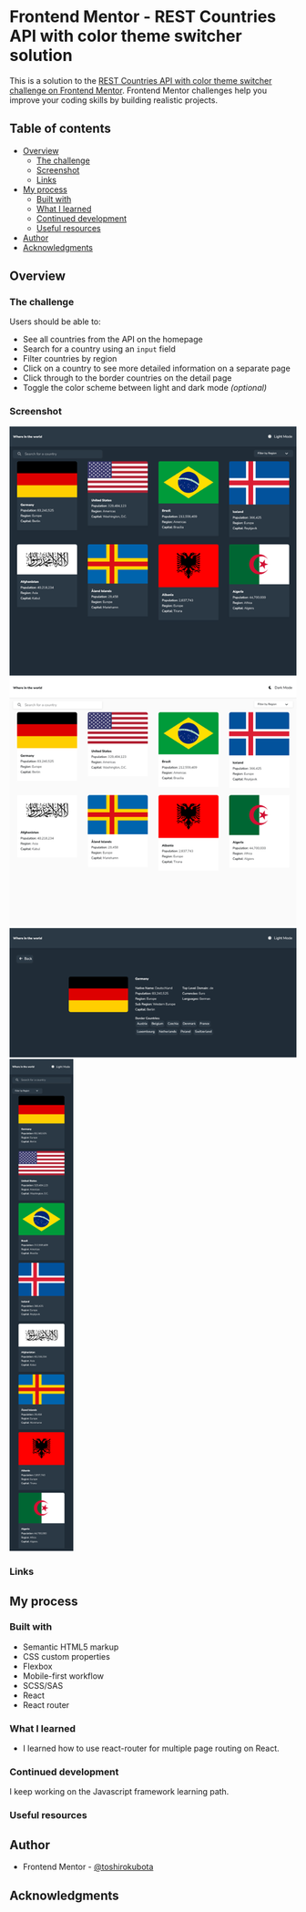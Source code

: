 # Frontend Mentor - REST Countries API with color theme switcher solution

This is a solution to the [REST Countries API with color theme switcher challenge on Frontend Mentor](https://www.frontendmentor.io/challenges/rest-countries-api-with-color-theme-switcher-5cacc469fec04111f7b848ca). Frontend Mentor challenges help you improve your coding skills by building realistic projects. 

## Table of contents

- [Overview](#overview)
  - [The challenge](#the-challenge)
  - [Screenshot](#screenshot)
  - [Links](#links)
- [My process](#my-process)
  - [Built with](#built-with)
  - [What I learned](#what-i-learned)
  - [Continued development](#continued-development)
  - [Useful resources](#useful-resources)
- [Author](#author)
- [Acknowledgments](#acknowledgments)

## Overview

### The challenge

Users should be able to:

- See all countries from the API on the homepage
- Search for a country using an `input` field
- Filter countries by region
- Click on a country to see more detailed information on a separate page
- Click through to the border countries on the detail page
- Toggle the color scheme between light and dark mode *(optional)*

### Screenshot

![screenshot - Desktop version - Dark theme ](./screenshot-DesktopDark.png)
![screenshot - Desktop version - Light theme ](./screenshot-DesktopLight.png)
![screenshot - Desktop version - Detail page ](./screenshot-CountryDetail.png)
![screenshot - Mobile version - Dark theme ](./screenshot-MobileDark.png)

### Links

## My process

### Built with

- Semantic HTML5 markup
- CSS custom properties
- Flexbox
- Mobile-first workflow
- SCSS/SAS
- React
- React router

### What I learned

- I learned how to use react-router for multiple page routing on React.

### Continued development

I keep working on the Javascript framework learning path.

### Useful resources

## Author

- Frontend Mentor - [@toshirokubota](https://www.frontendmentor.io/profile/toshirokubota)

## Acknowledgments

